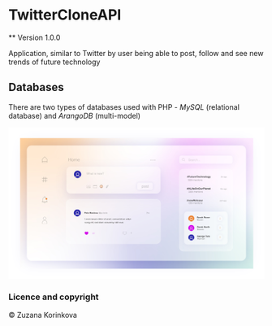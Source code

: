 # TwitterCloneAPI

** Version 1.0.0

Application, similar to Twitter by user being able to post, follow and see new trends of future technology

## Databases
There are two types of databases used with PHP - *MySQL* (relational database) and *ArangoDB* (multi-model)


![](images/title.jpg)


### Licence and copyright
© Zuzana Korinkova
